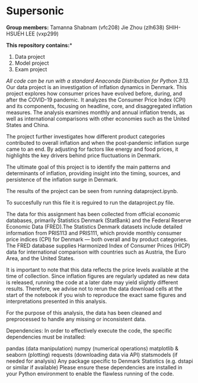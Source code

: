 # Supersonic

**Group members:**
Tamanna Shabnam (vfc208)
Jie Zhou (zlh638)
SHIH-HSUEH LEE (vxp299)

**This repository contains:***

1. Data project
1. Model project
1. Exam project

*All code can be run with a standard Anaconda Distribution for Python 3.13.*
Our data project is an investigation of inflation dynamics in Denmark.
This project explores how consumer prices have evolved before, during, and after the COVID-19 pandemic. It analyzes the Consumer Price Index (CPI) and its components, focusing on headline, core, and disaggregated inflation measures. The analysis examines monthly and annual inflation trends, as well as international comparisons with other economies such as the United States and China.

The project further investigates how different product categories contributed to overall inflation and when the post-pandemic inflation surge came to an end. By adjusting for factors like energy and food prices, it highlights the key drivers behind price fluctuations in Denmark.

The ultimate goal of this project is to identify the main patterns and determinants of inflation, providing insight into the timing, sources, and persistence of the inflation surge in Denmark.

The results of the project can be seen from running dataproject.ipynb.

To succesfully run this file it is reguired to run the dataproject.py file.

The data for this assignment has been collected from official economic databases, primarily Statistics Denmark (StatBank) and the Federal Reserve Economic Data (FRED).The Statistics Denmark datasets include detailed information from PRIS113 and PRIS111, which provide monthly consumer price indices (CPI) for Denmark — both overall and by product categories. The FRED database supplies Harmonized Index of Consumer Prices (HICP) data for international comparison with countries such as Austria, the Euro Area, and the United States.

It is important to note that this data reflects the price levels available at the time of collection. Since inflation figures are regularly updated as new data is released, running the code at a later date may yield slightly different results. Therefore, we advise not to rerun the data download cells at the start of the notebook if you wish to reproduce the exact same figures and interpretations presented in this analysis.

For the purpose of this analysis, the data has been cleaned and preprocessed to handle any missing or inconsistent data.

Dependencies: In order to effectively execute the code, the specific dependencies must be installed:

pandas (data manipulation)
numpy (numerical operations)
matplotlib & seaborn (plotting)
requests (downloading data via API)
statsmodels (if needed for analysis)
Any package specific to Denmark Statistics (e.g. dstapi or similar if available)
Please ensure these dependencies are installed in your Python environment to enable the flawless running of the code.
